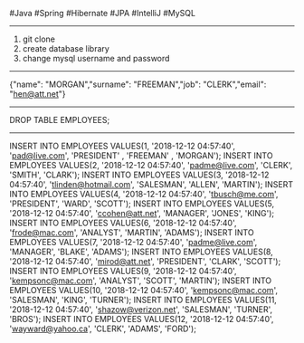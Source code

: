 #Java #Spring #Hibernate #JPA
#IntelliJ #MySQL

-------------------------------------------------------------------------------------------------------------

1. git clone
2. create database library
3. change mysql username and password

-------------------------------------------------------------------------------------------------------------

{"name": "MORGAN","surname": "FREEMAN","job": "CLERK","email": "hen@att.net"}

-------------------------------------------------------------------------------------------------------------

DROP TABLE EMPLOYEES;

-------------------------------------------------------------------------------------------------------------

INSERT INTO EMPLOYEES VALUES(1, '2018-12-12 04:57:40', 'pad@live.com', 'PRESIDENT' , 'FREEMAN' ,  'MORGAN');
INSERT INTO EMPLOYEES VALUES(2, '2018-12-12 04:57:40', 'padme@live.com', 'CLERK', 'SMITH',  'CLARK');
INSERT INTO EMPLOYEES VALUES(3, '2018-12-12 04:57:40',  'tlinden@hotmail.com', 'SALESMAN', 'ALLEN', 'MARTIN');
INSERT INTO EMPLOYEES VALUES(4, '2018-12-12 04:57:40',  'tbusch@me.com', 'PRESIDENT', 'WARD', 'SCOTT');
INSERT INTO EMPLOYEES VALUES(5, '2018-12-12 04:57:40',  'ccohen@att.net', 'MANAGER', 'JONES', 'KING');
INSERT INTO EMPLOYEES VALUES(6, '2018-12-12 04:57:40',  'frode@mac.com', 'ANALYST', 'MARTIN', 'ADAMS');
INSERT INTO EMPLOYEES VALUES(7, '2018-12-12 04:57:40',  'padme@live.com', 'MANAGER', 'BLAKE', 'ADAMS');
INSERT INTO EMPLOYEES VALUES(8, '2018-12-12 04:57:40',  'mirod@att.net', 'PRESIDENT', 'CLARK', 'SCOTT');
INSERT INTO EMPLOYEES VALUES(9, '2018-12-12 04:57:40',  'kempsonc@mac.com', 'ANALYST', 'SCOTT', 'MARTIN');
INSERT INTO EMPLOYEES VALUES(10, '2018-12-12 04:57:40',  'kempsonc@mac.com', 'SALESMAN', 'KING', 'TURNER');
INSERT INTO EMPLOYEES VALUES(11, '2018-12-12 04:57:40',  'shazow@verizon.net', 'SALESMAN', 'TURNER', 'BROS');
INSERT INTO EMPLOYEES VALUES(12, '2018-12-12 04:57:40',  'wayward@yahoo.ca', 'CLERK', 'ADAMS', 'FORD');

